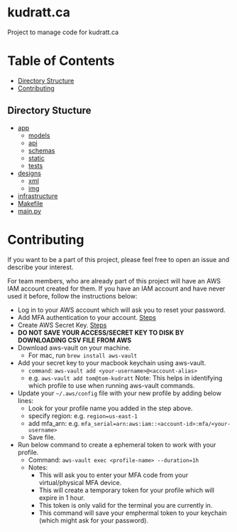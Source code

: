# kudratt.ca
Project to manage code for kudratt.ca

# Table of Contents

- [Directory Structure](#directory-structure)
- [Contributing](#contributing)


## Directory Stucture

- [app](app)
  - [models](app/models)
  - [api](app/api)
  - [schemas](app/schemas)
  - [static](app/static)
  - [tests](app/tests)
- [designs](designs)
  - [xml](designs/xml)
  - [img](designs/img)
- [infrastructure](infrastructure)
- [Makefile](Makefile)
- [main.py](app/main.py)

# Contributing

If you want to be a part of this project, please feel free to open an issue and describe your interest.

For team members, who are already part of this project will have an AWS IAM account created for
them. If you have an IAM account and have never used it before, follow the instructions below:

- Log in to your AWS account which will ask you to reset your password.
- Add MFA authentication to your account. [Steps](https://docs.aws.amazon.com/IAM/latest/UserGuide/id_credentials_mfa_enable_virtual.html)
- Create AWS Secret Key. [Steps](https://docs.aws.amazon.com/IAM/latest/UserGuide/id_credentials_access-keys.html#Using_CreateAccessKey)
- **DO NOT SAVE YOUR ACCESS/SECRET KEY TO DISK BY DOWNLOADING CSV FILE FROM AWS**
- Download aws-vault on your machine.
  - For mac, run `brew install aws-vault`
- Add your secret key to your macbook keychain using aws-vault.
  - `command`: `aws-vault add <your-username>@<account-alias>`
  - e.g. `aws-vault add tom@tom-kudratt`
  Note: This helps in identifying which profile to use when running aws-vault commands.
- Update your `~/.aws/config` file with your new profile by adding below lines:
  - Look for your profile name you added in the step above.
  - specify region: e.g. `region=us-east-1`
  - add mfa_arn: e.g. `mfa_serial=arn:aws:iam::<account-id>:mfa/<your-username>`
  - Save file.
- Run below command to create a ephemeral token to work with your profile.
  - Command: `aws-vault exec <profile-name> --duration=1h`
  - Notes: 
    - This will ask you to enter your MFA code from your virtual/physical MFA device.
    - This will create a temporary token for your profile which will expire in 1 hour.
    - This token is only valid for the terminal you are currently in.
    - This command will save your emphermal token to your keychain (which might ask for your password).